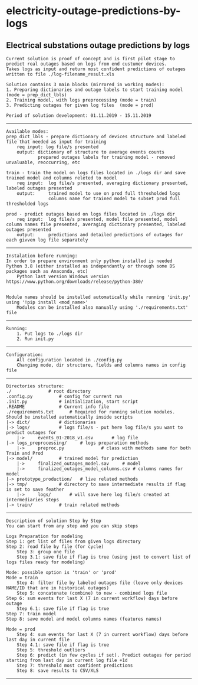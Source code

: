 # electricity-outage-predictions-by-logs
Electrical substations outage predictions by logs
----------------------------------------------------------------------------------------------------------------------
	Current solution is proof of concept and is first pilot stage to predict real outages based on logs from end custumer devices.
	Takes logs as input and return most confident predictions of outages written to file ./log-filename_result.xls

	Solution contains 3 main blocks (mirrored in working modes):
	1. Preparing dictionaries and outage labels to start training model (mode = prep_dict_lbls)
	2. Training model, with logs preprocessing (mode = train)
	3. Predicting outages for given log files  (mode = prod)

	Period of solution development: 01.11.2019 - 15.11.2019
----------------------------------------------------------------------------------------------------------------------
	Available modes: 
	prep_dict_lbls - prepare dictionary of devices structure and labeled file that needed as input for training
		req input: log file/s presented
		output: dictionary of structure to average events counts
				prepared outages labels for training model - removed unvaluable, reoccurring, etc
		
	train - train the model on logs files located in ./logs dir and save trained model and columns releted to model
		req input: 	log file/s presented, averaging dictionary presented, labeled outages presented
		output:		trained model to use on prod full thresholded logs
					columns name for trained model to subset prod full thresholded logs
		
	prod - predict outages based on logs files located in ./logs dir
		req input: 	log file/s presented, model file presented, model column names file presented, averaging dictionary presented, labeled outages presented
		output:		predictions and detailed predictions of outages for each givven log file separately	
----------------------------------------------------------------------------------------------------------------------
	Instalation before running:
	In order to prepare environment only python installed is needed
	Python 3.8 (either installed as independantly or through some DS packages such as Anaconda, etc)
		Python last version Windows version https://www.python.org/downloads/release/python-380/

    
	Module names should be installed automatically while running 'init.py' using '!pip install <mod_name>'
		Modules can be installed also manually using './requirements.txt' file
----------------------------------------------------------------------------------------------------------------------
	Running:
		1. Put logs to ./logs dir
		2. Run init.py
----------------------------------------------------------------------------------------------------------------------
	Configuration:
		All configuration located in ./config.py
		Changing mode, dir structure, fields and columns names in config file
----------------------------------------------------------------------------------------------------------------------
	Directories structure:
	./				# root directory
	.config.py			# config for current run
	.init.py			# initialization, start script
	.README				# Current info file 
	./requirements.txt		# Required for running solution modules. Should be installed automatically inside scripts
	|-> dict/			# dictionaries
	|-> logs/			# logs file/s - put here log file/s you want to predict outages for
	    |->     events_01-2018_v1.csv		# log file
	|-> logs_preprocessing/		# logs preparation methods
	    |->     preproc.py				# class with methods same for both Train and Prod
	|-> model/			# trained model for prediction
	    |->     finalized_outages_model.sav		# model
	    |->     finalized_outages_model_columns.csv	# columns names for model
	|-> prototype_production/	# live related methods
	|-> tmp/			# directory to save intermediate results if flag is set to save feather
	    |->     logs/		# will save here log file/s created at intermediaries steps
	|-> train/			# train related methods
----------------------------------------------------------------------------------------------------------------------
	Description of solution Step by Step
	You can start from any step and you can skip steps

	Logs Preparation for modeling
	Step 1: get list of files from given logs directory
	Step 2: read file by file (for cycle)
	    Step 3: group one file
		Step 3.1: save file if flag is true (using just to convert list of logs files ready for modeling)

	Mode: possible option is 'train' or 'prod'
	Mode = train
	    Step 4: filter file by labeled outages file (leave only devices NAME/ID that are in historical outages)
	    Step 5: concatenate (combine) to new - combined logs file
	Step 6: sum events for last X (7 in current workflow) days before outage
	    Step 6.1: save file if flag is true
	Step 7: train model 
	Step 8: save model and model columns names (features names)

	Mode = prod
	    Step 4: sum events for last X (7 in current workflow) days before last day in current file
		Step 4.1: save file if flag is true
	    Step 5: threshold outliers
	    Step 6: predict (in few cycles if set). Predict outages for period starting from last day in current log file +1d
	    Step 7: threshold most confident predictions
	    Step 8: save results to CSV/XLS
----------------------------------------------------------------------------------------------------------------------
